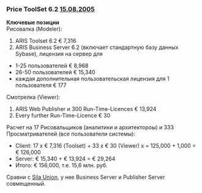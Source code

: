 ### Price ToolSet 6.2 [15.08.2005](https://t-asu.ru/images/page41/prajs_2005_08_15.pdf)  
**Ключевые позиции**  
Рисовалка (Modeler):
1. ARIS Toolset 6.2     € 7,316
2. ARIS Business Server 6.2 (включает стандартную базу данных Sybase), лицензия на сервер для 
- 1-25 пользователей   € 8,968
- 26-50 пользователей  € 15,340
- каждая дополнительная пользовательская лицензия для 1 пользователя € 177 

Смотрелка (Viewer):  
1. ARIS Web Publisher и 300 Run-Time-Licences  € 13,924
2. Every further Run-Time-Licence   € 30

Расчет на 17 Рисовальщиков (аналитики и архитектороы) и 333 Просматривателей (все пользователи системы):
- Client: 17 х € 7,316 (Toolset) + 33 x € 30 (Viewer) x = 125,000 + 1,000 = € 126,000 
- Server: € 15,340 + € 13,924 = € 29,264 
- Итого: € 156,000, т.е. 15,6 млн. руб.

Сравни с [Sila Union](https://github.com/bpmbpm/doc/blob/main/BPM/SU/README.md), у нее Business Server и Publisher Server совмещенный.
